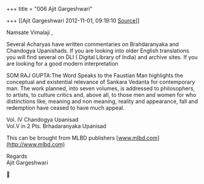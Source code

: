 +++
title = "006 Ajit Gargeshwari"

+++
[[Ajit Gargeshwari	2012-11-01, 09:19:10 [Source](https://groups.google.com/g/samskrita/c/1wcAETK5q7A)]]



Namsate Vimalaji ,  
  
Several Acharyas have written commentaries on Brahdaranyaka and Chandogya Upanishads. If you are looking into older English translations you will find several on DLI ( Digital Library of India) and archive sites. If you are looking for a good modern interpretation  
  
SOM RAJ GUPTA:The Word Speaks to the Faustian Man highlights the conceptual and existential relevance of Sankara Vedanta for contemporary man. The work planned, into seven volumes, is addressed to philosophers, to artists, to culture critics and, above all, to those men and women for who distinctions like, meaning and non meaning, reality and appearance, fall and redemption have ceased to have much appeal.  
  
Vol. IV Chandogya Upanisad  
Vol.V in 2 Pts. Brhadaranyaka Upanisad  
  
This can be brought from MLBD publishers [www.mlbd.com](http://www.mlbd.com)  
  
Regards  
Ajit Gargeshwari  
  
  



